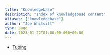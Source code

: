 ```yaml
---
title: "Knowledgebase"
description: "Index of knowledgebase content"
aliases: ["knowledgebase"]
author: "Joe Whitsitt"
type: page
date: 2023-01-22T01:00:00.000+00:00
---
```


- [Tubing](tubing.md)
